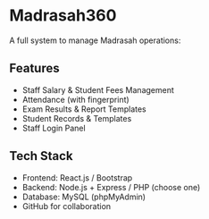 # Madrasah360

A full system to manage Madrasah operations:

## Features
- Staff Salary & Student Fees Management
- Attendance (with fingerprint)
- Exam Results & Report Templates
- Student Records & Templates
- Staff Login Panel

## Tech Stack
- Frontend: React.js / Bootstrap
- Backend: Node.js + Express / PHP (choose one)
- Database: MySQL (phpMyAdmin)
- GitHub for collaboration

